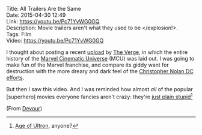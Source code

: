 Title: All Trailers Are the Same  
Date: 2015-04-30 12:49  
Link: https://youtu.be/Pc71YvWG0GQ  
Description: Movie trailers aren't what they used to be </explosion!>.  
Tags: Film  
Video: https://youtu.be/Pc71YvWG0GQ  

I thought about posting a recent [upload][1] by [The Verge][2], in which the entire history of the [Marvel Cinematic Universe][3] (MCU) was laid out. I was going to make fun of the Marvel franchise, and compare its giddy want for destruction with the more dreary and dark feel of the [Christopher Nolan DC efforts][4].

But then I saw this video. And I was reminded how almost *all* of the popular [superhero] movies everyone fancies aren't crazy: they're [just plain stupid][5][^1]

(From [Devour][6])

[^1]: [Age of Ultron][a], anyone?

[a]: http://www.forbes.com/sites/scottmendelson/2015/04/29/can-avengers-age-of-ultron-top-100m-on-friday/ "Forbes on the new Avengers film"

[1]: https://www.youtube.com/watch?v=s2bNw5Ye8Ek "The entire Marvel Cinematic Universe explained"
[2]: http://www.theverge.com/2015/4/30/8520181/marvel-cinematic-universe-history-video "The Verge on Marvel's Cinematic Universe"
[3]: https://en.wikipedia.org/wiki/Marvel_Cinematic_Universe "Wikipedia: Marvel Cinematic Universe"
[4]: http://www.dccomics.com/tags/christopher-nolan "Christopher Nolan's DC films"
[5]: https://www.youtube.com/watch?v=PIhD2TTc1kI "Forrest Gump - are you crazy or just plain stupid"
[6]: http://devour.com/video/every-trailer-is-the-same-trailer/ "Source post on Devour"